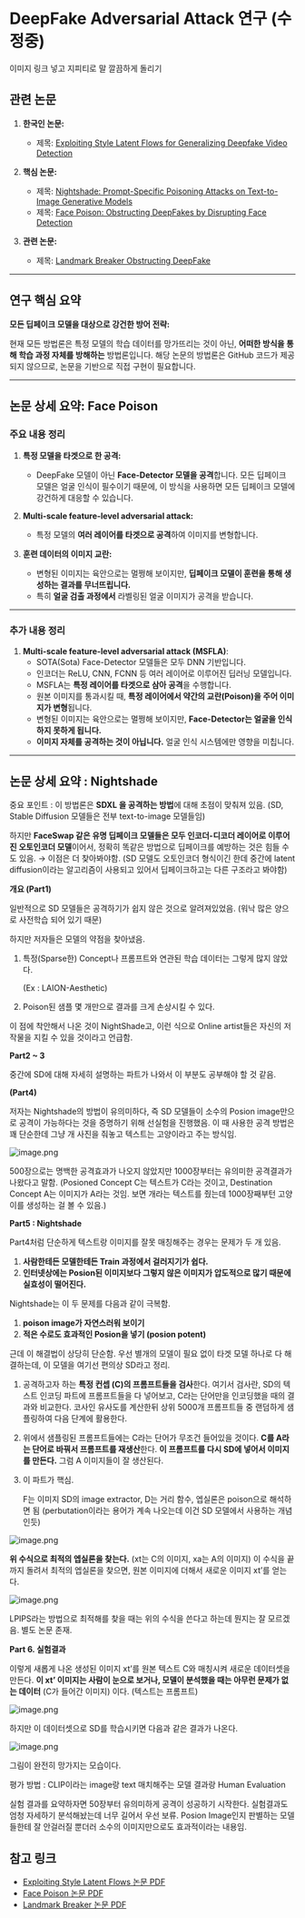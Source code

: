 # DeepFake Adversarial Attack 연구 (수정중)
이미지 링크 넣고 지피티로 말 깔끔하게 돌리기

## 관련 논문

1. **한국인 논문:**
   - 제목: [Exploiting Style Latent Flows for Generalizing Deepfake Video Detection](https://arxiv.org/pdf/2403.06592)

2. **핵심 논문:**
   - 제목: [Nightshade: Prompt-Specific Poisoning Attacks on Text-to-Image Generative Models](https://arxiv.org/abs/2310.13828)
   - 제목: [Face Poison: Obstructing DeepFakes by Disrupting Face Detection](https://ieeexplore.ieee.org/document/10220056)

4. **관련 논문:**
   - 제목: [Landmark Breaker Obstructing DeepFake](https://arxiv.org/abs/2102.00798)

---

## 연구 핵심 요약

**모든 딥페이크 모델을 대상으로 강건한 방어 전략:**

현재 모든 방법론은 특정 모델의 학습 데이터를 망가뜨리는 것이 아닌, **어떠한 방식을 통해 학습 과정 자체를 방해하는** 방법론입니다. 해당 논문의 방법론은 GitHub 코드가 제공되지 않으므로, 논문을 기반으로 직접 구현이 필요합니다.

---

## 논문 상세 요약: Face Poison

### 주요 내용 정리

1. **특정 모델을 타겟으로 한 공격:**
   - DeepFake 모델이 아닌 **Face-Detector 모델을 공격**합니다. 모든 딥페이크 모델은 얼굴 인식이 필수이기 때문에, 이 방식을 사용하면 모든 딥페이크 모델에 강건하게 대응할 수 있습니다.

2. **Multi-scale feature-level adversarial attack:**
   - 특정 모델의 **여러 레이어를 타겟으로 공격**하여 이미지를 변형합니다.

3. **훈련 데이터의 이미지 교란:**
   - 변형된 이미지는 육안으로는 멀쩡해 보이지만, **딥페이크 모델이 훈련을 통해 생성하는 결과를 무너뜨립니다.**
   - 특히 **얼굴 검출 과정에서** 라벨링된 얼굴 이미지가 공격을 받습니다.

---

### 추가 내용 정리

1. **Multi-scale feature-level adversarial attack (MSFLA)**:
   - SOTA(Sota) Face-Detector 모델들은 모두 DNN 기반입니다.
   - 인코더는 ReLU, CNN, FCNN 등 여러 레이어로 이루어진 딥러닝 모델입니다.
   - MSFLA는 **특정 레이어를 타겟으로 삼아 공격**을 수행합니다.
   - 원본 이미지를 통과시킬 때, **특정 레이어에서 약간의 교란(Poison)을 주어 이미지가 변형**됩니다.
   - 변형된 이미지는 육안으로는 멀쩡해 보이지만, **Face-Detector는 얼굴을 인식하지 못하게 됩니다.**
   - **이미지 자체를 공격하는 것이 아닙니다.** 얼굴 인식 시스템에만 영향을 미칩니다.

---

## 논문 상세 요약 : Nightshade
중요 포인트 : 이 방법론은 **SDXL 을 공격하는 방법**에 대해 초점이 맞춰져 있음. (SD, Stable Diffusion 모델들은 전부 text-to-image 모델들임)

하지만 **FaceSwap 같은 유명 딥페이크 모델들은 모두 인코더-디코더 레이어로 이루어진 오토인코더 모델**이어서, 정확히 똑같은 방법으로 딥페이크를 예방하는 것은 힘들 수도 있음. → 이점은 더 찾아봐야함. (SD 모델도 오토인코더 형식이긴 한데 중간에 latent diffusion이라는 알고리즘이 사용되고 있어서 딥페이크하고는 다른 구조라고 봐야함)

**개요 (Part1)**

일반적으로 SD 모델들은 공격하기가 쉽지 않은 것으로 알려져있었음. (워낙 많은 양으로 사전학습 되어 있기 때문)

하지만 저자들은 모델의 약점을 찾아냈음.

1. 특정(Sparse한) Concept나 프롬프트와 연관된 학습 데이터는 그렇게 많지 않았다. 

    (Ex : LAION-Aesthetic) 

1. Poison된 샘플 몇 개만으로 결과를 크게 손상시킬 수 있다.

이 점에 착안해서 나온 것이 NightShade고, 이런 식으로 Online artist들은 자신의 저작물을 지킬 수 있을 것이라고 언급함.

**Part2 ~ 3**

중간에 SD에 대해 자세히 설명하는 파트가 나와서 이 부분도 공부해야 할 것 같음. 

**(Part4)**

저자는 Nightshade의 방법이 유의미하다, 즉 SD 모델들이 소수의 Posion image만으로 공격이 가능하다는 것을 증명하기 위해 선실험을 진행했음. 이 때 사용한 공격 방법은 꽤 단순한데 그냥 개 사진을 줘놓고 텍스트는 고양이라고 주는 방식임.

![image.png](https://prod-files-secure.s3.us-west-2.amazonaws.com/988bdfb8-d626-48e3-bb1c-5c3086f7c69c/cfd5cae7-0ffc-4e67-9252-c783a0321559/image.png)

500장으로는 명백한 공격효과가 나오지 않았지만 1000장부터는 유의미한 공격결과가 나왔다고 말함. (Posioned Concept C는 텍스트가 C라는 것이고, Destination Concept A는 이미지가 A라는 것임. 보면 개라는 텍스트를 줬는데 1000장째부턴 고양이를 생성하는 걸 볼 수 있음.)

**Part5 : Nightshade**

Part4처럼 단순하게 텍스트랑 이미지를 잘못 매칭해주는 경우는 문제가 두 개 있음.

1. **사람한테든 모델한테든 Train 과정에서 걸러지기가 쉽다.**
2. **인터넷상에는 Posion된 이미지보다 그렇지 않은 이미지가 압도적으로 많기 때문에 실효성이 떨어진다.**

Nightshade는 이 두 문제를 다음과 같이 극복함.

1. **poison image가 자연스러워 보이기**
2. **적은 수로도 효과적인 Posion을 넣기 (posion potent)**

근데 이 해결법이 상당히 단순함. 우선 별개의 모델이 필요 없이 타겟 모델 하나로 다 해결하는데, 이 모델을 여기선 편의상 SD라고 정리.

1. 공격하고자 하는 **특정 컨셉 (C)의 프롬프트들을 검사**한다. 여기서 검사란, SD의 텍스트 인코딩 파트에 프롬프트들을 다 넣어보고, C라는 단어만을 인코딩했을 때의 결과와 비교한다. 코사인 유사도를 계산한뒤 상위 5000개 프롬프트들 중 랜덤하게 샘플링하여 다음 단계에 활용한다.
2. 위에서 샘플링된 프롬프트들에는 C라는 단어가 무조건 들어있을 것이다. **C를 A라는 단어로 바꿔서 프롬프트를 재생산**한다. **이 프롬프트를 다시 SD에 넣어서 이미지를 만든다.** 그럼 A 이미지들이 잘 생산된다.
3. 이 파트가 핵심. 
    
    F는 이미지 SD의 image extractor, D는 거리 함수, 엡실론은 poison으로 해석하면 됨 (perbutation이라는 용어가 계속 나오는데 이건 SD 모델에서 사용하는 개념인듯)
    

![image.png](https://prod-files-secure.s3.us-west-2.amazonaws.com/988bdfb8-d626-48e3-bb1c-5c3086f7c69c/d9a09fc4-8c61-48a1-887d-f415e03b4cca/image.png)

**위 수식으로 최적의 엡실론을 찾는다.** (xt는 C의 이미지, xa는 A의 이미지) 이 수식을 끝까지 돌려서 최적의 엡실론을 찾으면, 원본 이미지에 더해서 새로운 이미지 xt’를 얻는다.

![image.png](https://prod-files-secure.s3.us-west-2.amazonaws.com/988bdfb8-d626-48e3-bb1c-5c3086f7c69c/322a8b50-4603-4392-bade-22b901ca868f/image.png)

 

LPIPS라는 방법으로 최적해를 찾을 때는 위의 수식을 쓴다고 하는데 뭔지는 잘 모르겠음. 별도 논문 존재.

**Part 6. 실험결과**

이렇게 새롭게 나온 생성된 이미지 xt’를 원본 텍스트 C와 매칭시켜 새로운 데이터셋을 만든다. **이 xt’ 이미지는  사람이 눈으로 보거나, 모델이 분석했을 때는 아무런 문제가 없는 데이터** (C가 들어간 이미지) 이다. (텍스트는 프롬프트)

![image.png](https://prod-files-secure.s3.us-west-2.amazonaws.com/988bdfb8-d626-48e3-bb1c-5c3086f7c69c/8ea78a55-b233-4226-878a-78c3e08e50db/image.png)

하지만 이 데이터셋으로 SD를 학습시키면 다음과 같은 결과가 나온다.

![image.png](https://prod-files-secure.s3.us-west-2.amazonaws.com/988bdfb8-d626-48e3-bb1c-5c3086f7c69c/495bf3ea-5326-4cad-9971-45ca613dd268/image.png)

그림이 완전히 망가지는 모습이다.

평가 방법 : CLIP이라는 image랑 text 매치해주는 모델 결과랑 Human Evaluation

실험 결과를 요약하자면 50장부터 유의미하게 공격이 성공하기 시작한다. 실험결과도 엄청 자세하기 분석해놨는데 너무 길어서 우선 보류. Posion Image인지 판별하는 모델들한테 잘 안걸러질 뿐더러 소수의 이미지만으로도 효과적이라는 내용임.

## 참고 링크
- [Exploiting Style Latent Flows 논문 PDF](https://arxiv.org/pdf/2403.06592)
- [Face Poison 논문 PDF](https://ieeexplore.ieee.org/document/10220056)
- [Landmark Breaker 논문 PDF](https://arxiv.org/abs/2102.00798)

